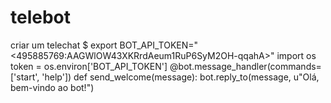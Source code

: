 # telebot
criar um telechat
$ export BOT_API_TOKEN="<495885769:AAGWlOW43XKRrdAeum1RuP6SyM2OH-qqahA>"
import os
token = os.environ['BOT_API_TOKEN']
@bot.message_handler(commands=['start', 'help'])
def send_welcome(message):
    bot.reply_to(message, u"Olá, bem-vindo ao bot!")
